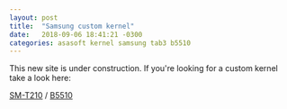 ```yaml
---
layout: post
title:  "Samsung custom kernel"
date:   2018-09-06 18:41:21 -0300
categories: asasoft kernel samsung tab3 b5510
---
```

This new site is under construction. If you're looking for a custom kernel take a look here:

[SM-T210](https://github.com/asasoft/lt02wifi-kk-kernel/releases) /
[B5510](https://github.com/asasoft/Kernel-B5510/releases)
